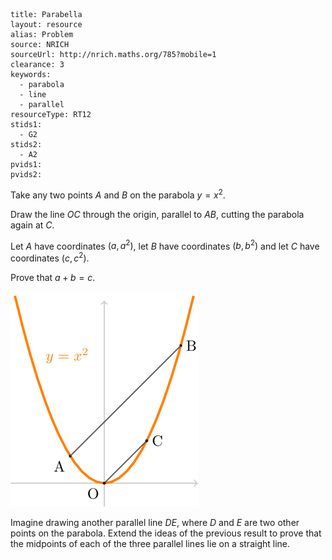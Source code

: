 ````
title: Parabella
layout: resource
alias: Problem
source: NRICH
sourceUrl: http://nrich.maths.org/785?mobile=1
clearance: 3
keywords:
  - parabola
  - line
  - parallel
resourceType: RT12
stids1:
  - G2
stids2:
  - A2
pvids1:
pvids2:

````

Take any two points $A$ and $B$ on the parabola $y = x^2$.

Draw the line $OC$ through the origin, parallel to $AB$, cutting the parabola again at $C$.

Let $A$ have coordinates $(a,a^2)$, let $B$ have coordinates $(b,b^2)$ and let $C$ have coordinates $(c,c^2)$.

Prove that $a+b = c$.

![The parabella](parabella.png)

Imagine drawing another parallel line $DE$, where $D$ and $E$ are two other points on the parabola.  Extend the ideas of the previous result to prove that the midpoints of each of the three parallel lines lie on a straight line.
